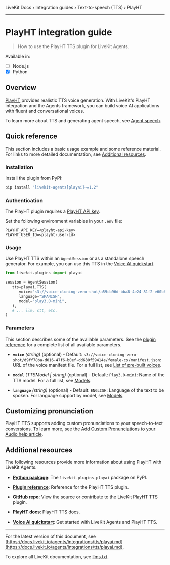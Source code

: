 LiveKit Docs › Integration guides › Text-to-speech (TTS) › PlayHT

---

# PlayHT integration guide

> How to use the PlayHT TTS plugin for LiveKit Agents.

Available in:
- [ ] Node.js
- [x] Python

## Overview

[PlayHT](https://www.play.ht/) provides realistic TTS voice generation. With LiveKit's PlayHT integration and the Agents framework, you can build voice AI applications with fluent and conversational voices.

To learn more about TTS and generating agent speech, see [Agent speech](https://docs.livekit.io/agents/build/audio.md).

## Quick reference

This section includes a basic usage example and some reference material. For links to more detailed documentation, see [Additional resources](#additional-resources).

### Installation

Install the plugin from PyPI:

```bash
pip install "livekit-agents[playai]~=1.2"

```

### Authentication

The PlayHT plugin requires a [PlayHT API key](https://play.ht/studio/api-access).

Set the following environment variables in your `.env` file:

```shell
PLAYHT_API_KEY=<playht-api-key>
PLAYHT_USER_ID=<playht-user-id>

```

### Usage

Use PlayHT TTS within an `AgentSession` or as a standalone speech generator. For example, you can use this TTS in the [Voice AI quickstart](https://docs.livekit.io/agents/start/voice-ai.md).

```python
from livekit.plugins import playai

session = AgentSession(
   tts=playai.TTS(
      voice="s3://voice-cloning-zero-shot/a59cb96d-bba8-4e24-81f2-e60b888a0275/charlottenarrativesaad/manifest.json",
      language="SPANISH",
      model="play3.0-mini",
   ),
   # ... llm, stt, etc.
)

```

### Parameters

This section describes some of the available parameters. See the [plugin reference](https://docs.livekit.io/reference/python/v1/livekit/plugins/playai/index.html.md#livekit.plugins.playai.TTS) for a complete list of all available parameters.

- **`voice`** _(string)_ (optional) - Default: `s3://voice-cloning-zero-shot/d9ff78ba-d016-47f6-b0ef-dd630f59414e/female-cs/manifest.json`: URL of the voice manifest file. For a full list, see [List of pre-built voices](https://docs.play.ht/reference/list-of-prebuilt-voices).

- **`model`** _(TTSModel | string)_ (optional) - Default: `Play3.0-mini`: Name of the TTS model. For a full list, see [Models](https://docs.play.ht/reference/models).

- **`language`** _(string)_ (optional) - Default: `ENGLISH`: Language of the text to be spoken. For language support by model, see [Models](https://docs.play.ht/reference/models).

## Customizing pronunciation

PlayHT TTS supports adding custom pronunciations to your speech-to-text conversions. To learn more, see the [Add Custom Pronunciations to your Audio help article](https://help.play.ht/en/article/add-custom-pronunciations-to-your-audio-a141nv/).

## Additional resources

The following resources provide more information about using PlayHT with LiveKit Agents.

- **[Python package](https://pypi.org/project/livekit-plugins-playai/)**: The `livekit-plugins-playai` package on PyPI.

- **[Plugin reference](https://docs.livekit.io/reference/python/v1/livekit/plugins/playai/index.html.md#livekit.plugins.playai.TTS)**: Reference for the PlayHT TTS plugin.

- **[GitHub repo](https://github.com/livekit/agents/tree/main/livekit-plugins/livekit-plugins-playai)**: View the source or contribute to the LiveKit PlayHT TTS plugin.

- **[PlayHT docs](https://docs.play.ht)**: PlayHT TTS docs.

- **[Voice AI quickstart](https://docs.livekit.io/agents/start/voice-ai.md)**: Get started with LiveKit Agents and PlayHT TTS.

---


For the latest version of this document, see [https://docs.livekit.io/agents/integrations/tts/playai.md](https://docs.livekit.io/agents/integrations/tts/playai.md).

To explore all LiveKit documentation, see [llms.txt](https://docs.livekit.io/llms.txt).
